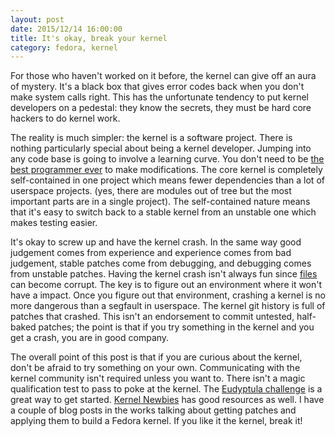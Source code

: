 ```yaml
---
layout: post
date: 2015/12/14 16:00:00
title: It's okay, break your kernel
category: fedora, kernel
---
```

For those who haven't worked on it before, the kernel can give off an aura
of mystery. It's a black box that gives error codes back when you don't make
system calls right. This has the unfortunate tendency to put kernel developers
on a pedestal: they know the secrets, they must be hard core hackers to do
kernel work. 

The reality is much simpler: the kernel is a software project. There is
nothing particularly special about being a kernel developer. Jumping into
any code base is going to involve a learning curve. You don't need to be
[the best programmer ever](https://lwn.net/Articles/641779/) to make
modifications. The core kernel is completely self-contained in one project
which means fewer dependencies than a lot of userspace projects.
(yes, there are modules out of tree but the most important parts are in
a single project). The self-contained nature means that it's easy to switch
back to a stable kernel from an unstable one which makes testing easier.

It's okay to screw up and have the kernel crash.
In the same way good judgement comes from experience and experience comes from
bad judgement, stable patches come from debugging, and debugging comes from
unstable patches. Having the kernel crash isn't always fun since
[files](http://danluu.com/file-consistency/) can become corrupt. The key is
to figure out an environment where it won't have a impact. Once you figure out
that environment, crashing a kernel is no more dangerous than a segfault in
userspace. The kernel git
history is full of patches that crashed. This isn't an endorsement to commit
untested, half-baked patches; the point is that if you try something in the
kernel and you get a crash, you are in good company.

The overall point of this post is that if you are curious about the kernel,
don't be afraid to try something on your own. Communicating with the kernel
community isn't required unless you want to. There isn't a magic qualification
test to pass to poke at the kernel. The
[Eudyptula challenge](http://eudyptula-challenge.org) is a great way to get
started. [Kernel Newbies](http://kernelnewbies.org) has good resources as well.
I have a couple of blog posts in the works talking about getting patches and
applying them to build a Fedora kernel. If you like it the kernel, break it!
